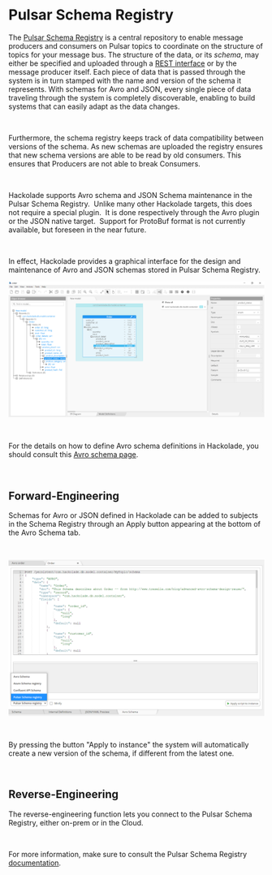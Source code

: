 # Pulsar Schema Registry

The [Pulsar Schema Registry](<https://pulsar.apache.org/docs/en/concepts-schema-registry/> "target=\"\_blank\"") is a central repository to enable message producers and consumers on Pulsar topics to coordinate on the structure of topics for your message bus. The structure of the data, or its *schema*, may either be specified and uploaded through a [REST interface](<http://pulsar.apache.org/admin-rest-api/?version=2.4.2#tag/schemas>) or by the message producer itself. Each piece of data that is passed through the system is in turn stamped with the name and version of the schema it represents. With schemas for Avro and JSON, every single piece of data traveling through the system is completely discoverable, enabling to build systems that can easily adapt as the data changes.

&nbsp;

Furthermore, the schema registry keeps track of data compatibility between versions of the schema. As new schemas are uploaded the registry ensures that new schema versions are able to be read by old consumers. This ensures that Producers are not able to break Consumers. 

&nbsp;

Hackolade supports Avro schema and JSON Schema maintenance in the Pulsar Schema Registry.&nbsp; Unlike many other Hackolade targets, this does not require a special plugin.&nbsp; It is done respectively through the Avro plugin or the JSON native target.&nbsp; Support for ProtoBuf format is not currently available, but foreseen in the near future.

&nbsp;

In effect, Hackolade provides a graphical interface for the design and maintenance of Avro and JSON schemas stored in Pulsar Schema Registry.

![Pulsar workspace](<lib/Avro%20workspace.png>)

&nbsp;

For the details on how to define Avro schema definitions in Hackolade, you should consult this [Avro schema page](<Avroschema.md>).

&nbsp;

## Forward-Engineering

Schemas for Avro or JSON defined in Hackolade can be added to subjects in the Schema Registry through an Apply button appearing at the bottom of the Avro Schema tab.

&nbsp;

![Pulsar Schema Registry forward-engineering](<lib/Pulsar%20Schema%20Registry%20forward-engineering.png>)

&nbsp;

By pressing the button "Apply to instance" the system will automatically create a new version of the schema, if different from the latest one.

&nbsp;

## Reverse-Engineering

The reverse-engineering function lets you connect to the Pulsar Schema Registry, either on-prem or in the Cloud. &nbsp;

&nbsp;

For more information, make sure to consult the Pulsar Schema Registry [documentation](<https://pulsar.apache.org/docs/en/schema-get-started/> "target=\"\_blank\"").

&nbsp;

